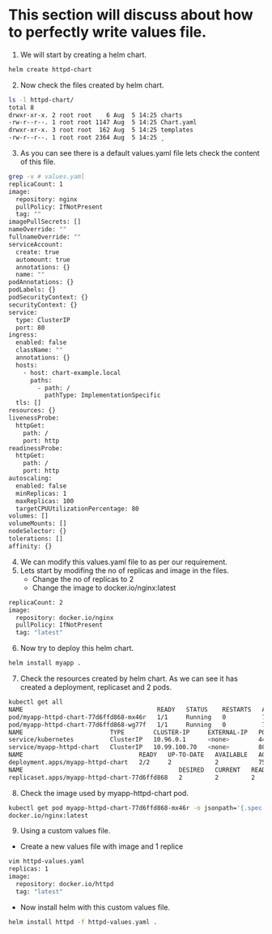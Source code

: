 # This section will discuss about how to perfectly write values file.

1. We will start by creating a helm chart.
```bash
helm create httpd-chart
```
2. Now check the files created by helm chart.
```bash
ls -l httpd-chart/
total 8
drwxr-xr-x. 2 root root    6 Aug  5 14:25 charts
-rw-r--r--. 1 root root 1147 Aug  5 14:25 Chart.yaml
drwxr-xr-x. 3 root root  162 Aug  5 14:25 templates
-rw-r--r--. 1 root root 2364 Aug  5 14:25 ¸
```
3. As you can see there is a default values.yaml file lets check the content of this file.
```bash
grep -v # values.yaml
replicaCount: 1
image:
  repository: nginx
  pullPolicy: IfNotPresent
  tag: ""
imagePullSecrets: []
nameOverride: ""
fullnameOverride: ""
serviceAccount:
  create: true
  automount: true
  annotations: {}
  name: ""
podAnnotations: {}
podLabels: {}
podSecurityContext: {}
securityContext: {}
service:
  type: ClusterIP
  port: 80
ingress:
  enabled: false
  className: ""
  annotations: {}
  hosts:
    - host: chart-example.local
      paths:
        - path: /
          pathType: ImplementationSpecific
  tls: []
resources: {}
livenessProbe:
  httpGet:
    path: /
    port: http
readinessProbe:
  httpGet:
    path: /
    port: http
autoscaling:
  enabled: false
  minReplicas: 1
  maxReplicas: 100
  targetCPUUtilizationPercentage: 80
volumes: []
volumeMounts: []
nodeSelector: {}
tolerations: []
affinity: {}
```
4. We can modify this values.yaml file to as per our requirement.
5. Lets start by modifing the no of replicas and image in the files.
   - Change the no of replicas to 2
   - Change the image to docker.io/nginx:latest
```bash
replicaCount: 2
image:
  repository: docker.io/nginx
  pullPolicy: IfNotPresent
  tag: "latest"
```
6. Now try to deploy this helm chart.
```bash
helm install myapp .
```
7. Check the resources created by helm chart. As we can see it has created a deployment, replicaset and 2 pods.
```bash
kubectl get all
NAME                                     READY   STATUS    RESTARTS   AGE
pod/myapp-httpd-chart-77d6ffd868-mx46r   1/1     Running   0          75s
pod/myapp-httpd-chart-77d6ffd868-wg77f   1/1     Running   0          75s
NAME                        TYPE        CLUSTER-IP     EXTERNAL-IP   PORT(S)   AGE
service/kubernetes          ClusterIP   10.96.0.1      <none>        443/TCP   5d18h
service/myapp-httpd-chart   ClusterIP   10.99.100.70   <none>        80/TCP    75s
NAME                                READY   UP-TO-DATE   AVAILABLE   AGE
deployment.apps/myapp-httpd-chart   2/2     2            2           75s
NAME                                           DESIRED   CURRENT   READY   AGE
replicaset.apps/myapp-httpd-chart-77d6ffd868   2         2         2       75s
```
8. Check the image used by myapp-httpd-chart pod.
```bash
kubectl get pod myapp-httpd-chart-77d6ffd868-mx46r -o jsonpath='{.spec.containers[*].image}'
docker.io/nginx:latest
```
9. Using a custom values file.
  - Create a new values file with image and 1 replice
```bash
vim httpd-values.yaml
replicas: 1
image:
  repository: docker.io/httpd
  tag: "latest"
```
  - Now  install helm with this custom values file.
```bash
helm install httpd -f httpd-values.yaml .
```
